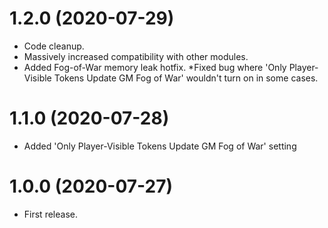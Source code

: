 # 1.2.0 (2020-07-29)

* Code cleanup.
* Massively increased compatibility with other modules.
* Added Fog-of-War memory leak hotfix.
*Fixed bug where 'Only Player-Visible Tokens Update GM Fog of War' wouldn't turn on in some cases.

# 1.1.0 (2020-07-28)

* Added 'Only Player-Visible Tokens Update GM Fog of War' setting

# 1.0.0 (2020-07-27)

* First release.